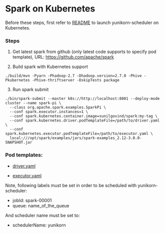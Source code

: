 # Spark on Kubernetes

Before these steps, first refer to [README](../README.md) to launch yunikorn-scheduler on Kubernetes.

### Steps

1. Get latest spark from github (only latest code supports to specify pod template), URL: https://github.com/apache/spark

2. Build spark with Kubernetes support

```
./build/mvn -Pyarn -Phadoop-2.7 -Dhadoop.version=2.7.0 -Phive -Pkubernetes -Phive-thriftserver -DskipTests package
```

3. Run spark submit
```
./bin/spark-submit --master k8s://http://localhost:8001 --deploy-mode cluster --name spark-pi \
  --class org.apache.spark.examples.SparkPi \
  --conf spark.executor.instances=1 \
  --conf spark.kubernetes.container.image=sunilgovind/spark:my-tag \
  --conf spark.kubernetes.driver.podTemplateFile=/path/to/driver.yaml \
  --conf spark.kubernetes.executor.podTemplateFile=/path/to/executor.yaml \
  local:///opt/spark/examples/jars/spark-examples_2.12-3.0.0-SNAPSHOT.jar
```

### Pod templates:

* [driver.yaml](../deployments/spark/driver.yaml)

* [executor.yaml](../deployments/spark/exectuor.yaml)

Note, following labels must be set in order to be scheduled with yunikorn-scheduler:

* jobId: spark-00001
* queue: name_of_the_queue

And scheduler name must be set to:

* schedulerName: yunikorn
